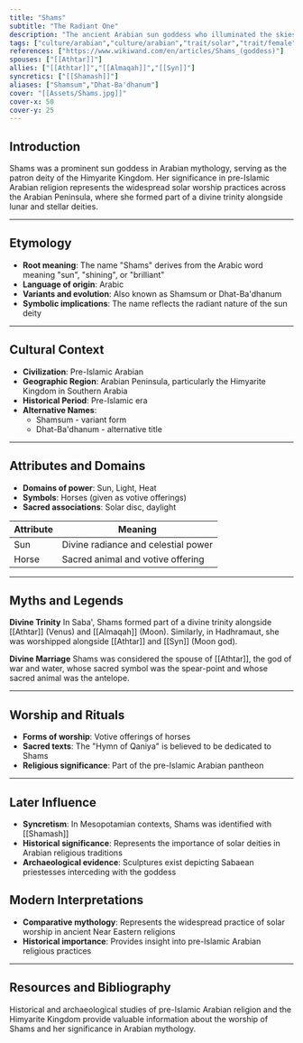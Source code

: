 ```yaml
---
title: "Shams"
subtitle: "The Radiant One"
description: "The ancient Arabian sun goddess who illuminated the skies of the Himyarite Kingdom"
tags: ["culture/arabian","culture/arabian","trait/solar","trait/female","trait/sun","domain/light","domain/heat"]
references: ["https://www.wikiwand.com/en/articles/Shams_(goddess)"]
spouses: ["[[Athtar]]"]
allies: ["[[Athtar]]","[[Almaqah]]","[[Syn]]"]
syncretics: ["[[Shamash]]"]
aliases: ["Shamsum","Dhat-Ba'dhanum"]
cover: "[[Assets/Shams.jpg]]"
cover-x: 50
cover-y: 25
---
```

## Introduction
Shams was a prominent sun goddess in Arabian mythology, serving as the patron deity of the Himyarite Kingdom. Her significance in pre-Islamic Arabian religion represents the widespread solar worship practices across the Arabian Peninsula, where she formed part of a divine trinity alongside lunar and stellar deities.

---

## Etymology

- **Root meaning**: The name "Shams" derives from the Arabic word meaning "sun", "shining", or "brilliant"
- **Language of origin**: Arabic
- **Variants and evolution**: Also known as Shamsum or Dhat-Ba'dhanum
- **Symbolic implications**: The name reflects the radiant nature of the sun deity

---

## Cultural Context

- **Civilization**: Pre-Islamic Arabian
- **Geographic Region**: Arabian Peninsula, particularly the Himyarite Kingdom in Southern Arabia
- **Historical Period**: Pre-Islamic era
- **Alternative Names**:
  - Shamsum - variant form
  - Dhat-Ba'dhanum - alternative title

---

## Attributes and Domains

- **Domains of power**: Sun, Light, Heat
- **Symbols**: Horses (given as votive offerings)
- **Sacred associations**: Solar disc, daylight

| Attribute | Meaning |
|-----------|----------|
| Sun | Divine radiance and celestial power |
| Horse | Sacred animal and votive offering |

---

## Myths and Legends

**Divine Trinity**
In Saba', Shams formed part of a divine trinity alongside [[Athtar]] (Venus) and [[Almaqah]] (Moon). Similarly, in Hadhramaut, she was worshipped alongside [[Athtar]] and [[Syn]] (Moon god).

**Divine Marriage**
Shams was considered the spouse of [[Athtar]], the god of war and water, whose sacred symbol was the spear-point and whose sacred animal was the antelope.

---

## Worship and Rituals

- **Forms of worship**: Votive offerings of horses
- **Sacred texts**: The "Hymn of Qaniya" is believed to be dedicated to Shams
- **Religious significance**: Part of the pre-Islamic Arabian pantheon

---

## Later Influence

- **Syncretism**: In Mesopotamian contexts, Shams was identified with [[Shamash]]
- **Historical significance**: Represents the importance of solar deities in Arabian religious traditions
- **Archaeological evidence**: Sculptures exist depicting Sabaean priestesses interceding with the goddess

## Modern Interpretations

- **Comparative mythology**: Represents the widespread practice of solar worship in ancient Near Eastern religions
- **Historical importance**: Provides insight into pre-Islamic Arabian religious practices

---

## Resources and Bibliography
Historical and archaeological studies of pre-Islamic Arabian religion and the Himyarite Kingdom provide valuable information about the worship of Shams and her significance in Arabian mythology.